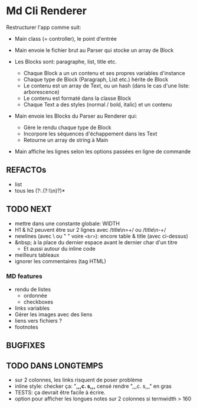 # Md Cli Renderer

Restructurer l'app comme suit:

- Main class (= controller), le point d'entrée
- Main envoie le fichier brut au Parser qui stocke un array de Block 
- Les Blocks sont: paragraphe, list, title etc.

  - Chaque Block a un un contenu et ses propres variables d'instance
  - Chaque type de Block (Paragraph, List etc.) hérite de Block
  - Le contenu est un array de Text, ou un hash (dans le cas d'une liste: arborescence)
  - Le contenu est formaté dans la classe Block
  - Chaque Text a des styles (normal / bold, italic) et un contenu

- Main envoie les Blocks du Parser au Renderer qui:

  - Gère le rendu chaque type de Block
  - Incorpore les séquences d'échappement dans les Text
  - Retourne un array de string à Main

- Main affiche les lignes selon les options passées en ligne de commande

## REFACTOs

- list
- tous les (?:.(?:\\\n)?)*

## TODO NEXT

- mettre dans une constante globale: WIDTH
- H1 & h2 peuvent être sur 2 lignes avec /title\n=+/ ou /title\n-+/
- newlines (avec \ ou "  " voire `<br>`): encore table & title (avec ci-dessus)
- \&nbsp; à la place du dernier espace avant le dernier char d'un titre
  - Et aussi autour du inline code
- meilleurs tableaux
- ignorer les commentaires (tag HTML)

### MD features

- rendu de listes
  - ordonnée
  - checkboxes
- links variables
- Gérer les images avec des liens
- liens vers fichiers ?
- footnotes

## BUGFIXES

## TODO DANS LONGTEMPS

- sur 2 colonnes, les links risquent de poser problème
- inline style: checker ça: "**,,,**c. s**,,,** censé rendre ",,,c. s,,," en gras
- TESTS: ça devrait être facile à écrire.
- option pour afficher les longues notes sur 2 colonnes si termwidth > 160
